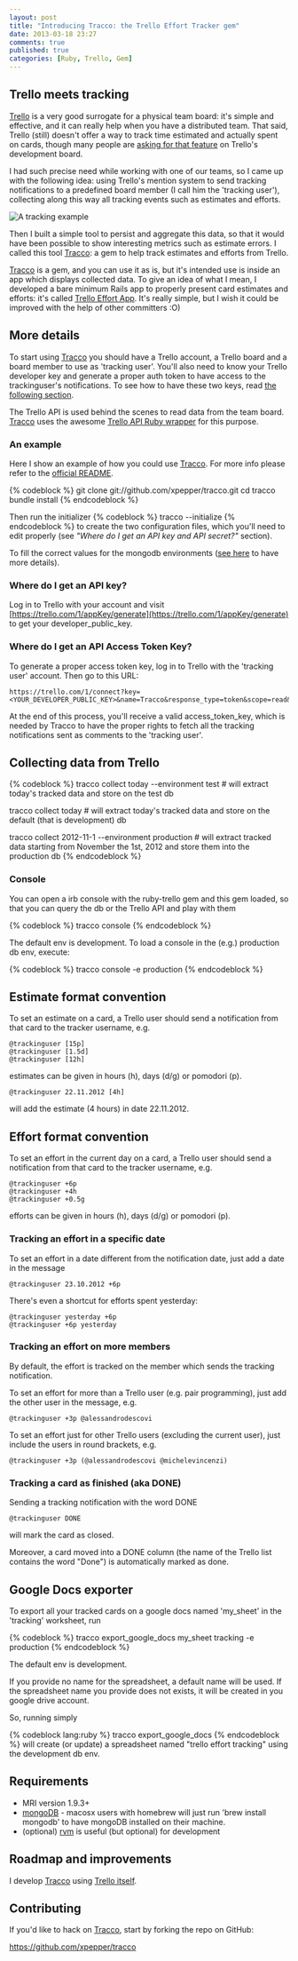 ```yaml
---
layout: post
title: "Introducing Tracco: the Trello Effort Tracker gem"
date: 2013-03-18 23:27
comments: true
published: true
categories: [Ruby, Trello, Gem]
---
```

## Trello meets tracking
[Trello](https://trello.com) is a very good surrogate for a physical team board: it's simple and effective, and it can really help when you have a distributed team.
That said, Trello (still) doesn't offer a way to track time estimated and actually spent on cards, though many people are [asking for that feature](https://trello.com/card/time-tracking/4d5ea62fd76aa1136000000c/1054) on Trello's development board.

I had such precise need while working with one of our teams, so I came up with the following idea: using Trello's mention system to send tracking notifications to a predefined board member (I call him the 'tracking user'), collecting along this way all tracking events such as estimates and efforts.

![A tracking example](https://raw.github.com/xpepper/tracco/master/images/tracking_example.png)

Then I built a simple tool to persist and aggregate this data, so that it would have been possible to show interesting metrics such as estimate errors. I called this tool [Tracco](https://github.com/xpepper/tracco): a gem to help track estimates and efforts from Trello.

[Tracco](https://github.com/xpepper/tracco) is a gem, and you can use it as is, but it's intended use is inside an app which displays collected data.
To give an idea of what I mean, I developed a bare minimum Rails app to properly present card estimates and efforts: it's called [Trello Effort App](https://github.com/xpepper/trello_effort_app). It's really simple, but I wish it could be improved with the help of other committers :O)

## More details
To start using [Tracco](https://github.com/xpepper/tracco) you should have a Trello account, a Trello board and a board member to use as 'tracking user'.
You'll also need to know your Trello developer key and generate a proper auth token to have access to the trackinguser's notifications.
To see how to have these two keys, read [the following section](#api_key).

The Trello API is used behind the scenes to read data from the team board. [Tracco](https://github.com/xpepper/tracco) uses the awesome [Trello API Ruby wrapper](https://github.com/jeremytregunna/ruby-trello) for this purpose.

### An example
Here I show an example of how you could use [Tracco](https://github.com/xpepper/tracco). For more info please refer to the [official README](https://github.com/xpepper/tracco/blob/master/README.md).

{% codeblock %}
git clone git://github.com/xpepper/tracco.git
cd tracco
bundle install
{% endcodeblock %}

Then run the initializer
{% codeblock %}
tracco --initialize
{% endcodeblock %}
to create the two configuration files, which you'll need to edit properly (see _"Where do I get an API key and API secret?"_ section).

To fill the correct values for the mongodb environments ([see here](http://mongoid.org/en/mongoid/docs/installation.html#configuration) to have more details).

### <a id="api_key"></a>Where do I get an API key?
Log in to Trello with your account and visit [https://trello.com/1/appKey/generate](https://trello.com/1/appKey/generate) to get your developer\_public\_key.

### Where do I get an API Access Token Key?
To generate a proper access token key, log in to Trello with the 'tracking user' account. Then go to this URL:

    https://trello.com/1/connect?key=<YOUR_DEVELOPER_PUBLIC_KEY>&name=Tracco&response_type=token&scope=read&expiration=never

At the end of this process, you'll receive a valid access\_token\_key, which is needed by Tracco to have the proper rights to fetch all the tracking notifications sent as comments to the 'tracking user'.

## Collecting data from Trello
{% codeblock %}
tracco collect today --environment test # will extract today's tracked data and store on the test db

tracco collect today  # will extract today's tracked data and store on the default (that is development) db

tracco collect 2012-11-1 --environment production  # will extract tracked data starting from November the 1st, 2012 and store them into the production db
{% endcodeblock %}

### Console
You can open a irb console with the ruby-trello gem and this gem loaded, so that you can query the db or the Trello API and play with them

{% codeblock %}
tracco console
{% endcodeblock %}

The default env is development. To load a console in the (e.g.) production db env, execute:

{% codeblock %}
tracco console -e production
{% endcodeblock %}

## Estimate format convention
To set an estimate on a card, a Trello user should send a notification from that card to the tracker username, e.g.

    @trackinguser [15p]
    @trackinguser [1.5d]
    @trackinguser [12h]

estimates can be given in hours (h), days (d/g) or pomodori (p).

    @trackinguser 22.11.2012 [4h]

will add the estimate (4 hours) in date 22.11.2012.

## Effort format convention
To set an effort in the current day on a card, a Trello user should send a notification from that card to the tracker username, e.g.

    @trackinguser +6p
    @trackinguser +4h
    @trackinguser +0.5g

efforts can be given in hours (h), days (d/g) or pomodori (p).

### Tracking an effort in a specific date
To set an effort in a date different from the notification date, just add a date in the message

    @trackinguser 23.10.2012 +6p

There's even a shortcut for efforts spent yesterday:

    @trackinguser yesterday +6p
    @trackinguser +6p yesterday

### Tracking an effort on more members
By default, the effort is tracked on the member which sends the tracking notification.

To set an effort for more than a Trello user (e.g. pair programming), just add the other user in the message, e.g.

    @trackinguser +3p @alessandrodescovi

To set an effort just for other Trello users (excluding the current user), just include the users in round brackets, e.g.

    @trackinguser +3p (@alessandrodescovi @michelevincenzi)

### Tracking a card as finished (aka DONE)
Sending a tracking notification with the word DONE

    @trackinguser DONE

will mark the card as closed.

Moreover, a card moved into a DONE column (the name of the Trello list contains the word "Done") is automatically marked as done.

## Google Docs exporter
To export all your tracked cards on a google docs named 'my_sheet' in the 'tracking' worksheet, run

{% codeblock %}
tracco export_google_docs my_sheet tracking -e production
{% endcodeblock %}

The default env is development.

If you provide no name for the spreadsheet, a default name will be used.
If the spreadsheet name you provide does not exists, it will be created in you google drive account.

So, running simply

{% codeblock lang:ruby %}
tracco export_google_docs
{% endcodeblock %}
will create (or update) a spreadsheet named "trello effort tracking" using the development db env.

## Requirements
* MRI version 1.9.3+
* [mongoDB](http://www.mongodb.org/) - macosx users with homebrew will just run 'brew install mongodb' to have mongoDB installed on their machine.
* (optional) [rvm](https://rvm.io/rvm/install/) is useful (but optional) for development

## Roadmap and improvements
I develop [Tracco](https://github.com/xpepper/tracco) using [Trello itself](https://trello.com/board/trello-effort-tracker-roadmap/509c3228dcb1ac3f1c018791).

## Contributing
If you'd like to hack on [Tracco](https://github.com/xpepper/tracco), start by forking the repo on GitHub:

https://github.com/xpepper/tracco
